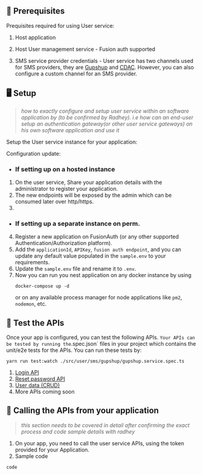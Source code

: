 ## 📕 Prerequisites

Prequisites required for using User service:

1. Host application

2. Host User management service - Fusion auth supported

3. SMS service provider credentials - User service has two channels used for SMS providers, they are [Gupshup](/src/user/sms/gupshup/) and [CDAC](/src/user/sms/cdac/). However, you can also configure a custom channel for an SMS provider.

## 🖥️ Setup

>*how to exactly configure and setup user service within an software application by (to be confirmed by Radhey). i.e how can an end-user setup an authentication gateway(or other user service gateways) on his own software application and use it*

Setup the User service instance for your application:

Configuration update:
- ### If setting up on a hosted instance
1. On the user service, Share your application details with the administrator to register your application.
2. The new endpoints will be exposed by the admin which can be consumed later over http/https.
3. 
- ### If setting up a separate instance on perm.
4. Register a new application on FusionAuth (or any other supported Authentication/Authorization platform).
5. Add the `applicationId`, `APIKey`, `fusion auth endpoint`, and you can update any default value populated in the `sample.env` to your requirements.
6. Update the `sample.env` file and rename it to `.env`.
7. Now you can run you nest application on any docker instance by using 
    ```shell
    docker-compose up -d
    ```
    or on any available process manager for node applications like `pm2`, `nodemon`, etc.

## 🔨 Test the APIs

Once your app is configured, you can test the following APIs.
` Your APIs can be tested by running the `.spec.json` files in your project which contains the unit/e2e tests for the APIs.
You can run these tests by:
```shell
yarn run test:watch ./src/user/sms/gupshup/gupshup.service.spec.ts
```

1. [Login API](/src/admin/fusionauth/)
2. [Reset password API](/src/user/sms/)
3. [User data (CRUD)](/src/user/user-db/)
4. More APIs coming soon

## 📲 Calling the APIs from your application

>*this section needs to be covered in detail after confirming the exact process and code sample details with radhey*

1. On your app, you need to call the user service APIs, using the token provided for your Application.
2. Sample code 

```ts
code
```
